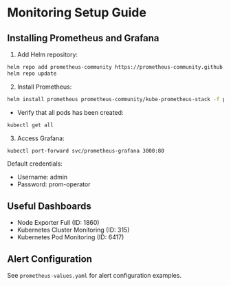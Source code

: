 # Monitoring Setup Guide

## Installing Prometheus and Grafana

1. Add Helm repository:

```bash
helm repo add prometheus-community https://prometheus-community.github.io/helm-charts
helm repo update
```

2. Install Prometheus:

```bash
helm install prometheus prometheus-community/kube-prometheus-stack -f prometheus-values.yaml
```

- Verify that all pods has been created:

```bash
kubectl get all
```

3. Access Grafana:

```bash
kubectl port-forward svc/prometheus-grafana 3000:80
```

Default credentials:

- Username: admin
- Password: prom-operator

## Useful Dashboards

- Node Exporter Full (ID: 1860)
- Kubernetes Cluster Monitoring (ID: 315)
- Kubernetes Pod Monitoring (ID: 6417)

## Alert Configuration

See `prometheus-values.yaml` for alert configuration examples.
